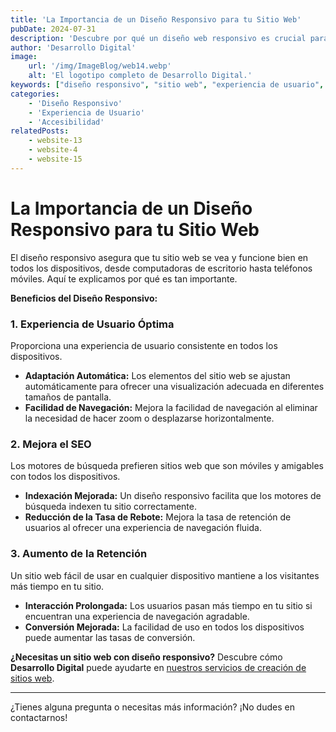 ```yaml
---
title: 'La Importancia de un Diseño Responsivo para tu Sitio Web'
pubDate: 2024-07-31
description: 'Descubre por qué un diseño web responsivo es crucial para brindar una experiencia de usuario óptima en todos los dispositivos.'
author: 'Desarrollo Digital'
image:
    url: '/img/ImageBlog/web14.webp'
    alt: 'El logotipo completo de Desarrollo Digital.'
keywords: ["diseño responsivo", "sitio web", "experiencia de usuario", "accesibilidad"]
categories:
    - 'Diseño Responsivo'
    - 'Experiencia de Usuario'
    - 'Accesibilidad'
relatedPosts: 
    - website-13
    - website-4
    - website-15
---
```


# La Importancia de un Diseño Responsivo para tu Sitio Web

El diseño responsivo asegura que tu sitio web se vea y funcione bien en todos los dispositivos, desde computadoras de escritorio hasta teléfonos móviles. Aquí te explicamos por qué es tan importante.

**Beneficios del Diseño Responsivo:**

### 1. **Experiencia de Usuario Óptima**

Proporciona una experiencia de usuario consistente en todos los dispositivos.

- **Adaptación Automática:** Los elementos del sitio web se ajustan automáticamente para ofrecer una visualización adecuada en diferentes tamaños de pantalla.
- **Facilidad de Navegación:** Mejora la facilidad de navegación al eliminar la necesidad de hacer zoom o desplazarse horizontalmente.

### 2. **Mejora el SEO**

Los motores de búsqueda prefieren sitios web que son móviles y amigables con todos los dispositivos.

- **Indexación Mejorada:** Un diseño responsivo facilita que los motores de búsqueda indexen tu sitio correctamente.
- **Reducción de la Tasa de Rebote:** Mejora la tasa de retención de usuarios al ofrecer una experiencia de navegación fluida.

### 3. **Aumento de la Retención**

Un sitio web fácil de usar en cualquier dispositivo mantiene a los visitantes más tiempo en tu sitio.

- **Interacción Prolongada:** Los usuarios pasan más tiempo en tu sitio si encuentran una experiencia de navegación agradable.
- **Conversión Mejorada:** La facilidad de uso en todos los dispositivos puede aumentar las tasas de conversión.

**¿Necesitas un sitio web con diseño responsivo?** Descubre cómo **Desarrollo Digital** puede ayudarte en [nuestros servicios de creación de sitios web](https://desarrollo-digital.com/servicios/website/).

---

¿Tienes alguna pregunta o necesitas más información? ¡No dudes en contactarnos!
